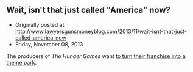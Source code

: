 ## Wait, isn't that just called "America" now?

 * Originally posted at http://www.lawyersgunsmoneyblog.com/2013/11/wait-isnt-that-just-called-america-now
 * Friday, November 08, 2013

The producers of _The Hunger Games_ want [to turn their franchise into a theme park](http://www.rawstory.com/rs/2013/11/08/hunger-games-producers-working-on-potential-theme-park-opportunities/).
